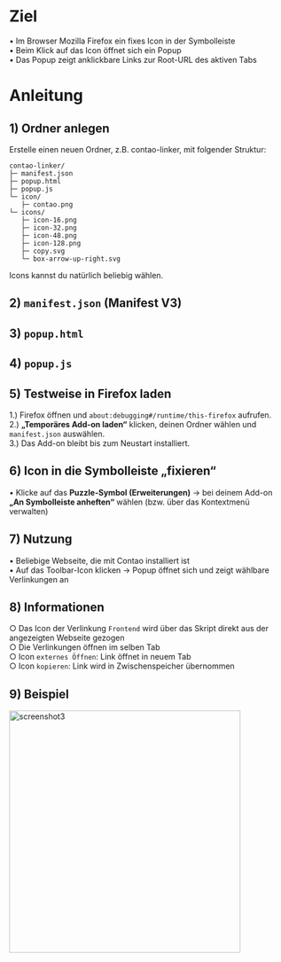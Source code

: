 # Ziel  
• Im Browser Mozilla Firefox ein fixes Icon in der Symbolleiste  
• Beim Klick auf das Icon öffnet sich ein Popup  
• Das Popup zeigt anklickbare Links zur Root-URL des aktiven Tabs  

# Anleitung  
## 1) Ordner anlegen  
Erstelle einen neuen Ordner, z.B. contao-linker, mit folgender Struktur:  
```
contao-linker/
├─ manifest.json
├─ popup.html
├─ popup.js
└─ icon/
   ├─ contao.png
└─ icons/
   ├─ icon-16.png
   ├─ icon-32.png
   ├─ icon-48.png
   ├─ icon-128.png
   ├─ copy.svg
   └─ box-arrow-up-right.svg
```
Icons kannst du natürlich beliebig wählen.  

## 2) `manifest.json` (Manifest V3)  
## 3) `popup.html`  
## 4) `popup.js`  
## 5) Testweise in Firefox laden  
1.) Firefox öffnen und `about:debugging#/runtime/this-firefox` aufrufen.  
2.) **„Temporäres Add-on laden“** klicken, deinen Ordner wählen und `manifest.json` auswählen.  
3.) Das Add-on bleibt bis zum Neustart installiert.  
## 6) Icon in die Symbolleiste „fixieren“  
• Klicke auf das **Puzzle-Symbol (Erweiterungen)** → bei deinem Add-on **„An Symbolleiste anheften“** wählen (bzw. über das Kontextmenü verwalten)  
## 7) Nutzung  
• Beliebige Webseite, die mit Contao installiert ist  
• Auf das Toolbar-Icon klicken → Popup öffnet sich und zeigt wählbare Verlinkungen an  
## 8) Informationen  
○ Das Icon der Verlinkung `Frontend` wird über das Skript direkt aus der angezeigten Webseite gezogen  
○ Die Verlinkungen öffnen im selben Tab  
○ Icon `externes Öffnen`: Link öffnet in neuem Tab  
○ Icon `kopieren`: Link wird in Zwischenspeicher übernommen  
## 9) Beispiel  
<img width="417" height="437" alt="screenshot3" src="https://github.com/user-attachments/assets/4afcac8c-535d-44ee-a46c-305d18eeab09" />
